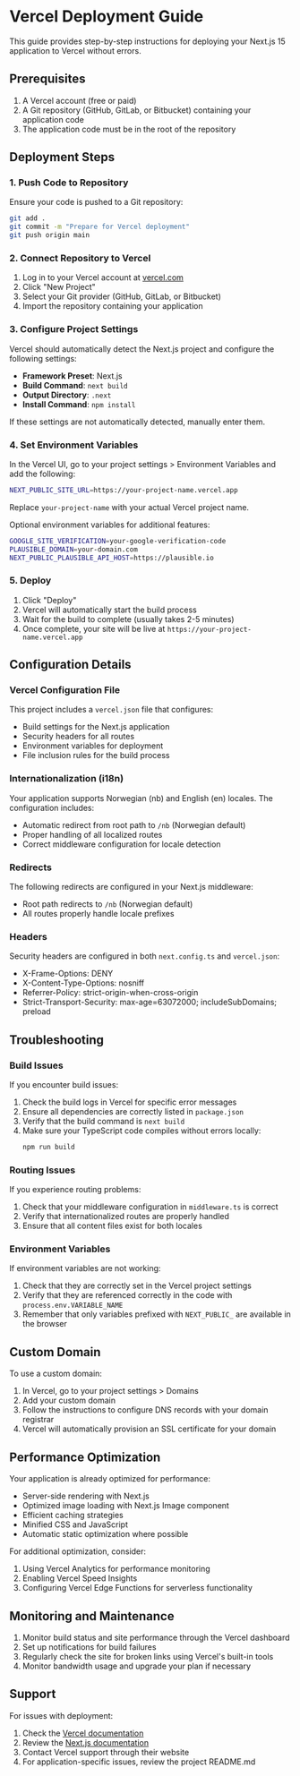 # Vercel Deployment Guide

This guide provides step-by-step instructions for deploying your Next.js 15 application to Vercel without errors.

## Prerequisites

1. A Vercel account (free or paid)
2. A Git repository (GitHub, GitLab, or Bitbucket) containing your application code
3. The application code must be in the root of the repository

## Deployment Steps

### 1. Push Code to Repository

Ensure your code is pushed to a Git repository:

```bash
git add .
git commit -m "Prepare for Vercel deployment"
git push origin main
```

### 2. Connect Repository to Vercel

1. Log in to your Vercel account at [vercel.com](https://vercel.com)
2. Click "New Project"
3. Select your Git provider (GitHub, GitLab, or Bitbucket)
4. Import the repository containing your application

### 3. Configure Project Settings

Vercel should automatically detect the Next.js project and configure the following settings:

- **Framework Preset**: Next.js
- **Build Command**: `next build`
- **Output Directory**: `.next`
- **Install Command**: `npm install`

If these settings are not automatically detected, manually enter them.

### 4. Set Environment Variables

In the Vercel UI, go to your project settings > Environment Variables and add the following:

```bash
NEXT_PUBLIC_SITE_URL=https://your-project-name.vercel.app
```

Replace `your-project-name` with your actual Vercel project name.

Optional environment variables for additional features:

```bash
GOOGLE_SITE_VERIFICATION=your-google-verification-code
PLAUSIBLE_DOMAIN=your-domain.com
NEXT_PUBLIC_PLAUSIBLE_API_HOST=https://plausible.io
```

### 5. Deploy

1. Click "Deploy"
2. Vercel will automatically start the build process
3. Wait for the build to complete (usually takes 2-5 minutes)
4. Once complete, your site will be live at `https://your-project-name.vercel.app`

## Configuration Details

### Vercel Configuration File

This project includes a `vercel.json` file that configures:

- Build settings for the Next.js application
- Security headers for all routes
- Environment variables for deployment
- File inclusion rules for the build process

### Internationalization (i18n)

Your application supports Norwegian (nb) and English (en) locales. The configuration includes:

- Automatic redirect from root path to `/nb` (Norwegian default)
- Proper handling of all localized routes
- Correct middleware configuration for locale detection

### Redirects

The following redirects are configured in your Next.js middleware:

- Root path redirects to `/nb` (Norwegian default)
- All routes properly handle locale prefixes

### Headers

Security headers are configured in both `next.config.ts` and `vercel.json`:

- X-Frame-Options: DENY
- X-Content-Type-Options: nosniff
- Referrer-Policy: strict-origin-when-cross-origin
- Strict-Transport-Security: max-age=63072000; includeSubDomains; preload

## Troubleshooting

### Build Issues

If you encounter build issues:

1. Check the build logs in Vercel for specific error messages
2. Ensure all dependencies are correctly listed in `package.json`
3. Verify that the build command is `next build`
4. Make sure your TypeScript code compiles without errors locally:
   ```bash
   npm run build
   ```

### Routing Issues

If you experience routing problems:

1. Check that your middleware configuration in `middleware.ts` is correct
2. Verify that internationalized routes are properly handled
3. Ensure that all content files exist for both locales

### Environment Variables

If environment variables are not working:

1. Check that they are correctly set in the Vercel project settings
2. Verify that they are referenced correctly in the code with `process.env.VARIABLE_NAME`
3. Remember that only variables prefixed with `NEXT_PUBLIC_` are available in the browser

## Custom Domain

To use a custom domain:

1. In Vercel, go to your project settings > Domains
2. Add your custom domain
3. Follow the instructions to configure DNS records with your domain registrar
4. Vercel will automatically provision an SSL certificate for your domain

## Performance Optimization

Your application is already optimized for performance:

- Server-side rendering with Next.js
- Optimized image loading with Next.js Image component
- Efficient caching strategies
- Minified CSS and JavaScript
- Automatic static optimization where possible

For additional optimization, consider:

1. Using Vercel Analytics for performance monitoring
2. Enabling Vercel Speed Insights
3. Configuring Vercel Edge Functions for serverless functionality

## Monitoring and Maintenance

1. Monitor build status and site performance through the Vercel dashboard
2. Set up notifications for build failures
3. Regularly check the site for broken links using Vercel's built-in tools
4. Monitor bandwidth usage and upgrade your plan if necessary

## Support

For issues with deployment:

1. Check the [Vercel documentation](https://vercel.com/docs)
2. Review the [Next.js documentation](https://nextjs.org/docs)
3. Contact Vercel support through their website
4. For application-specific issues, review the project README.md
